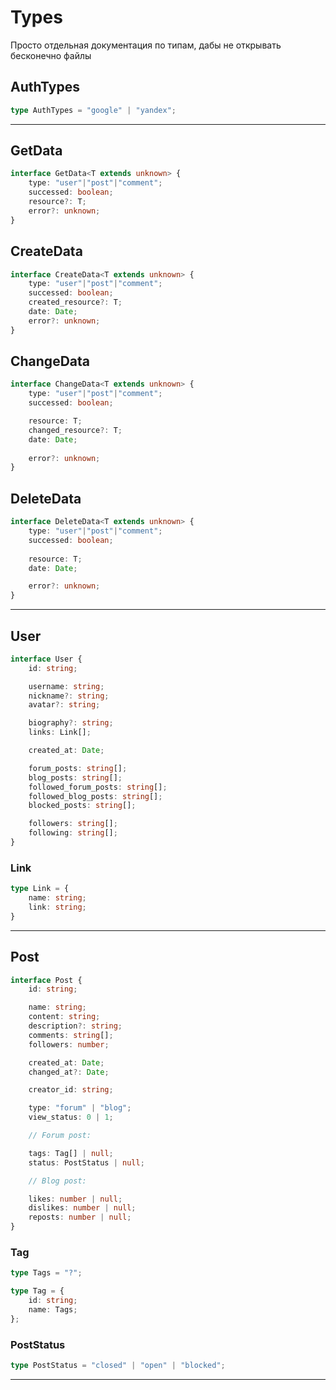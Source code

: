 # Types

Просто отдельная документация по типам, дабы не открывать бесконечно файлы

## AuthTypes
```ts
type AuthTypes = "google" | "yandex";
```

<hr>

## GetData
```ts
interface GetData<T extends unknown> {
	type: "user"|"post"|"comment";
	successed: boolean;
	resource?: T;
	error?: unknown;
}
```

## CreateData
```ts
interface CreateData<T extends unknown> {
	type: "user"|"post"|"comment";
	successed: boolean;
	created_resource?: T;
	date: Date;
	error?: unknown;
}
```

## ChangeData
```ts
interface ChangeData<T extends unknown> {
	type: "user"|"post"|"comment";
	successed: boolean;

	resource: T;
	changed_resource?: T;
	date: Date;
    
	error?: unknown;
}
```

## DeleteData
```ts
interface DeleteData<T extends unknown> {
	type: "user"|"post"|"comment";
	successed: boolean;
	
	resource: T;
	date: Date;

	error?: unknown;
}
```

<hr>

## User
```ts
interface User {
	id: string;

	username: string;
	nickname?: string;
	avatar?: string;

	biography?: string;
	links: Link[];

	created_at: Date;

	forum_posts: string[];
	blog_posts: string[];
	followed_forum_posts: string[];
	followed_blog_posts: string[];
	blocked_posts: string[];

	followers: string[];
	following: string[];
}
```

### Link
```ts
type Link = {
	name: string;
	link: string;
}
```

<hr>

## Post
```ts
interface Post {
	id: string;

	name: string;
	content: string;
	description?: string;
	comments: string[];
	followers: number;

	created_at: Date;
	changed_at?: Date;

	creator_id: string;

	type: "forum" | "blog";
	view_status: 0 | 1;

	// Forum post:

	tags: Tag[] | null;
	status: PostStatus | null;

	// Blog post:

	likes: number | null;
	dislikes: number | null;
	reposts: number | null;
}
```

### Tag
```ts
type Tags = "?";

type Tag = {
	id: string;
	name: Tags;
};
```

### PostStatus
```ts
type PostStatus = "closed" | "open" | "blocked";
```

<hr>